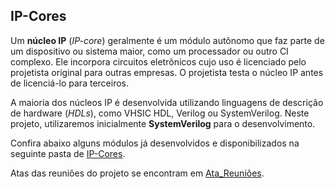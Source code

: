 ## IP-Cores

Um **núcleo IP** (_IP-core_) geralmente é um módulo autônomo que faz parte de um dispositivo ou sistema maior, como um processador ou outro CI complexo. Ele incorpora circuitos eletrônicos cujo uso é licenciado pelo projetista original para outras empresas. O projetista testa o núcleo IP antes de licenciá-lo para terceiros.

A maioria dos núcleos IP é desenvolvida utilizando linguagens de descrição de hardware (_HDLs_), como VHSIC HDL, Verilog ou SystemVerilog. Neste projeto, utilizaremos inicialmente **SystemVerilog** para o desenvolvimento.

Confira abaixo alguns módulos já desenvolvidos e disponibilizados na seguinte pasta de [IP-Cores](https://github.com/UVM-UFSC/IP-Cores).

Atas das reuniôes do projeto se encontram em [Ata_Reuniôes](https://github.com/UVM-UFSC/Ata_Reunioes).